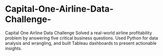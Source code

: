 # Capital-One-Airline-Data-Challenge-
Capital One Airline Data Challenge Solved a real-world airline profitability problem by answering five critical business questions. Used Python for data analysis and wrangling, and built Tableau dashboards to present actionable insights.
